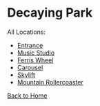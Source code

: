 # Decaying Park

All Locations:
* [Entrance](https://sonic4999.github.io/PD-Season-2-Archive/park/Danganronpa_%20Prospective%20Despair%20-%20Decaying%20Park%20(KG)%20-%20entrance-park%20%5B855803363051569172%5D.html)
* [Music Studio](https://sonic4999.github.io/PD-Season-2-Archive/park/Danganronpa_%20Prospective%20Despair%20-%20Decaying%20Park%20(KG)%20-%20music-studio%20%5B862002903987912734%5D.html)
* [Ferris Wheel](https://sonic4999.github.io/PD-Season-2-Archive/park/Danganronpa_%20Prospective%20Despair%20-%20Decaying%20Park%20(KG)%20-%20ferris-wheel%20%5B855803506668863498%5D.html)
* [Carousel](https://sonic4999.github.io/PD-Season-2-Archive/park/Danganronpa_%20Prospective%20Despair%20-%20Decaying%20Park%20(KG)%20-%20carousel%20%5B859064044572639282%5D.html)
* [Skylift](https://sonic4999.github.io/PD-Season-2-Archive/park/Danganronpa_%20Prospective%20Despair%20-%20Decaying%20Park%20(KG)%20-%20skylift%20%5B855804248481726464%5D.html)
* [Mountain Rollercoaster](https://sonic4999.github.io/PD-Season-2-Archive/park/Danganronpa_%20Prospective%20Despair%20-%20Decaying%20Park%20(KG)%20-%20mountain-rollercoaster%20%5B855803676382724126%5D.html)

[Back to Home](https://sonic4999.github.io/PD-Season-2-Archive/)